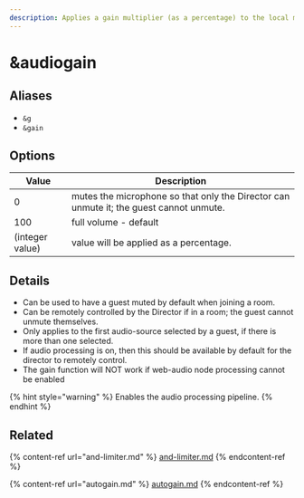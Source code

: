 ```yaml
---
description: Applies a gain multiplier (as a percentage) to the local microphone
---
```


# \&audiogain

## Aliases

* `&g`
* `&gain`

## Options

| Value           | Description                                                                            |
| --------------- | -------------------------------------------------------------------------------------- |
| 0               | mutes the microphone so that only the Director can unmute it; the guest cannot unmute. |
| 100             | full volume - default                                                                  |
| (integer value) | value will be applied as a percentage.                                                 |

## Details

* Can be used to have a guest muted by default when joining a room.
* Can be remotely controlled by the Director if in a room; the guest cannot unmute themselves.
* Only applies to the first audio-source selected by a guest, if there is more than one selected.
* If audio processing is on, then this should be available by default for the director to remotely control.
* The gain function will NOT work if web-audio node processing cannot be enabled

{% hint style="warning" %}
Enables the audio processing pipeline.
{% endhint %}

## Related

{% content-ref url="and-limiter.md" %}
[and-limiter.md](and-limiter.md)
{% endcontent-ref %}

{% content-ref url="autogain.md" %}
[autogain.md](autogain.md)
{% endcontent-ref %}
